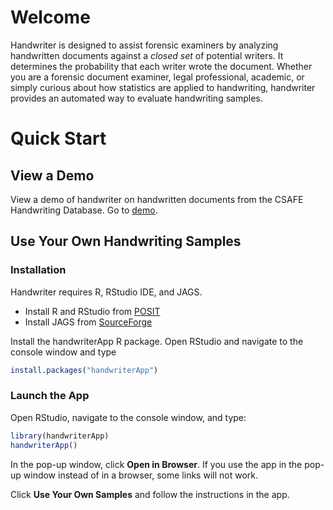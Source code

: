 # Welcome


Handwriter is designed to assist forensic examiners by analyzing
handwritten documents against a *closed set* of potential writers. It
determines the probability that each writer wrote the document. Whether
you are a forensic document examiner, legal professional, academic, or
simply curious about how statistics are applied to handwriting,
handwriter provides an automated way to evaluate handwriting samples.

# Quick Start

## View a Demo

View a demo of handwriter on handwritten documents from the CSAFE
Handwriting Database. Go to
[demo](https://csafe.shinyapps.io/handwriterAppDemo/).

## Use Your Own Handwriting Samples

### Installation

Handwriter requires R, RStudio IDE, and JAGS.

-   Install R and RStudio from
    [POSIT](https://posit.co/download/rstudio-desktop/)
-   Install JAGS from
    [SourceForge](https://sourceforge.net/projects/mcmc-jags/files/)

Install the handwriterApp R package. Open RStudio and navigate to the
console window and type

``` r
install.packages("handwriterApp")
```

### Launch the App

Open RStudio, navigate to the console window, and type:

``` r
library(handwriterApp)
handwriterApp()
```

In the pop-up window, click **Open in Browser**. If you use the app in
the pop-up window instead of in a browser, some links will not work.

Click **Use Your Own Samples** and follow the instructions in the app.
